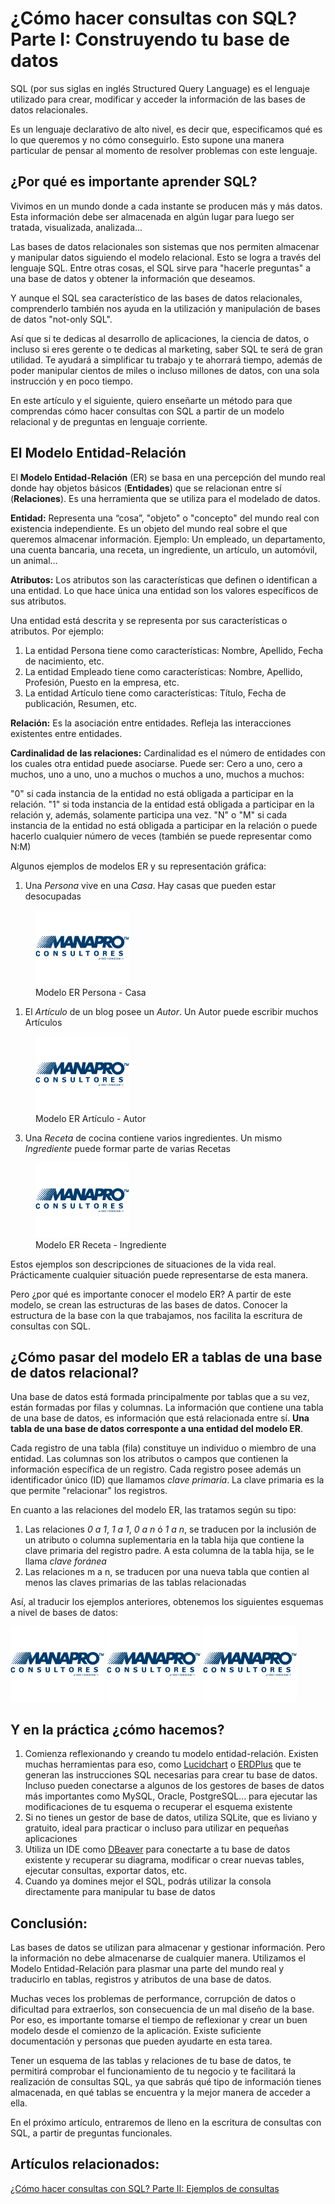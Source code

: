 # ¿Cómo hacer consultas con SQL? Parte I: Construyendo tu base de datos

SQL (por sus siglas en inglés Structured Query Language) es el lenguaje utilizado para crear, modificar y acceder la información de las bases de datos relacionales.  

Es un lenguaje declarativo de alto nivel, es decir que, especificamos qué es lo que queremos y no cómo conseguirlo. Esto supone una manera particular de pensar al momento de resolver problemas con este lenguaje.

## ¿Por qué es importante aprender SQL? 

Vivimos en un mundo donde a cada instante se producen más y más datos. Esta información debe ser almacenada en algún lugar para luego ser tratada, visualizada, analizada... 

Las bases de datos relacionales son sistemas que nos permiten almacenar y manipular datos siguiendo el modelo relacional. Esto se logra a través del lenguaje SQL. Entre otras cosas, el SQL sirve para "hacerle preguntas" a una base de datos y obtener la información que deseamos.

Y aunque el SQL sea característico de las bases de datos relacionales, comprenderlo también nos ayuda en la utilización y manipulación de bases de datos "not-only SQL". 

Así que si te dedicas al desarrollo de aplicaciones, la ciencia de datos, o incluso si eres gerente o te dedicas al marketing, saber SQL te será de gran utilidad. Te ayudará a simplificar tu trabajo y te ahorrará tiempo, además de poder manipular cientos de miles o incluso millones de datos, con una sola instrucción y en poco tiempo.

En este artículo y el siguiente, quiero enseñarte un método para que comprendas cómo hacer consultas con SQL a partir de un modelo relacional y de preguntas en lenguaje corriente. 

## El Modelo Entidad-Relación

El **Modelo Entidad-Relación** (ER) se basa en una percepción del mundo real donde hay objetos básicos (**Entidades**) que se relacionan entre sí (**Relaciones**). Es una herramienta que se utiliza para el modelado de datos.

**Entidad:** Representa una “cosa”, "objeto" o "concepto" del mundo real con existencia independiente. Es un objeto del mundo real sobre el que queremos almacenar información. Ejemplo: Un empleado, un departamento, una cuenta bancaria, una receta, un ingrediente, un artículo, un automóvil, un animal...

**Atributos:** Los atributos son las características que definen o identifican a una entidad. Lo que hace única una entidad son los valores específicos de sus atributos.

Una entidad está descrita y se representa por sus características o atributos. Por ejemplo: 

1. La entidad Persona tiene como características: Nombre, Apellido, Fecha de nacimiento, etc. 
2. La entidad Empleado tiene como características: Nombre, Apellido, Profesión, Puesto en la empresa, etc. 
3. La entidad Artículo tiene como características: Título, Fecha de publicación, Resumen, etc.

**Relación:** Es la asociación entre entidades. Refleja las interacciones existentes entre entidades.

**Cardinalidad de las relaciones:** Cardinalidad es el número de entidades con los cuales otra entidad puede asociarse. Puede ser: Cero a uno, cero a muchos, uno a uno, uno a muchos o muchos a uno, muchos a muchos:

"0" si cada instancia de la entidad no está obligada a participar en la relación.
"1" si toda instancia de la entidad está obligada a participar en la relación y, además, solamente participa una vez.
"N" o "M" si cada instancia de la entidad no está obligada a participar en la relación o puede hacerlo cualquier número de veces (también se puede representar como N:M) 

Algunos ejemplos de modelos ER y su representación gráfica:

1. Una *Persona* vive en una *Casa*. Hay casas que pueden estar desocupadas

<figure>
    <img class="img-art" src="../../../assets/img/proyectos/logo-manapro.png" alt="Vista del web site">
    <figcaption class="titulo-img">Modelo ER Persona - Casa</figcaption>
</figure>
   
1. El *Artículo* de un blog posee un *Autor*. Un Autor puede escribir muchos Artículos

<figure>
    <img class="img-art" src="../../../assets/img/proyectos/logo-manapro.png" alt="Vista del web site">
    <figcaption class="titulo-img">Modelo ER Artículo - Autor</figcaption>
</figure>

3. Una *Receta* de cocina contiene varios ingredientes. Un mismo *Ingrediente* puede formar parte de varias Recetas

<figure>
    <img class="img-art" src="../../../assets/img/proyectos/logo-manapro.png" alt="Vista del web site">
    <figcaption class="titulo-img">Modelo ER Receta - Ingrediente</figcaption>
</figure>

Estos ejemplos son descripciones de situaciones de la vida real. Prácticamente cualquier situación puede representarse de esta manera. 

Pero ¿por qué es importante conocer el modelo ER? A partir de este modelo, se crean las estructuras de las bases de datos. Conocer la estructura de la base con la que trabajamos, nos facilita la escritura de consultas con SQL.

## ¿Cómo pasar del modelo ER a tablas de una base de datos relacional?

Una base de datos está formada principalmente por tablas que a su vez, están formadas por filas y columnas. La información que contiene una tabla de una base de datos, es información que está relacionada entre sí. **Una tabla de una base de datos corresponte a una entidad del modelo ER**.

Cada registro de una tabla (fila) constituye un individuo o miembro de una entidad. 
Las columnas son los atributos o campos que contienen la información específica de un registro. 
Cada registro posee además un identificador único (ID) que llamamos *clave primaria*. La clave primaria es la que permite "relacionar" los registros.

En cuanto a las relaciones del modelo ER, las tratamos según su tipo:

1. Las relaciones *0 a 1*, *1 a 1*, *0 a n* ó *1 a n*, se traducen por la inclusión de un atributo o columna suplementaria en la tabla hija que contiene la clave primaria del registro padre. A esta columna de la tabla hija, se le llama *clave foránea*
2. Las relaciones m a n, se traducen por una nueva tabla que contien al menos las claves primarias de las tablas relacionadas

Así, al traducir los ejemplos anteriores, obtenemos los siguientes esquemas a nivel de bases de datos:

<img class="img-art" src="../../../assets/img/proyectos/logo-manapro.png" alt="Vista del web site">

<img class="img-art" src="../../../assets/img/proyectos/logo-manapro.png" alt="Vista del web site">

<img class="img-art" src="../../../assets/img/proyectos/logo-manapro.png" alt="Vista del web site">

## Y en la práctica ¿cómo hacemos?

1. Comienza reflexionando y creando tu modelo entidad-relación. Existen muchas herramientas para eso, como [Lucidchart](https://www.lucidchart.com/pages/) o [ERDPlus](https://erdplus.com/) que te generan las instrucciones SQL necesarias para crear tu base de datos. Incluso pueden conectarse a algunos de los gestores de bases de datos más importantes como MySQL, Oracle, PostgreSQL... para ejecutar las modificaciones de tu esquema o recuperar el esquema existente
2. Si no tienes un gestor de base de datos, utiliza SQLite, que es liviano y gratuito, ideal para practicar o incluso para utilizar en pequeñas aplicaciones
3. Utiliza un IDE como [DBeaver](https://dbeaver.io/) para conectarte a tu base de datos existente y recuperar su diagrama, modificar o crear nuevas tables, ejecutar consultas, exportar datos, etc.
4. Cuando ya domines mejor el SQL, podrás utilizar la consola directamente para manipular tu base de datos

## Conclusión:

Las bases de datos se utilizan para almacenar y gestionar información. Pero la información no debe almacenarse de cualquier manera. Utilizamos el Modelo Entidad-Relación para plasmar una parte del mundo real y traducirlo en tablas, registros y atributos de una base de datos.

Muchas veces los problemas de performance, corrupción de datos o dificultad para extraerlos, son consecuencia de un mal diseño de la base. Por eso, es importante tomarse el tiempo de reflexionar y crear un buen modelo desde el comienzo de la aplicación. Existe suficiente documentación y personas que pueden ayudarte en esta tarea.

Tener un esquema de las tablas y relaciones de tu base de datos, te permitirá comprobar el funcionamiento de tu negocio y te facilitará la realización de consultas SQL, ya que sabrás qué tipo de información tienes almacenada, en qué tablas se encuentra y la mejor manera de acceder a ella.

En el próximo artículo, entraremos de lleno en la escritura de consultas con SQL, a partir de preguntas funcionales.

## Artículos relacionados: 

[¿Cómo hacer consultas con SQL? Parte II: Ejemplos de consultas](/blog/consultas-sql-2)